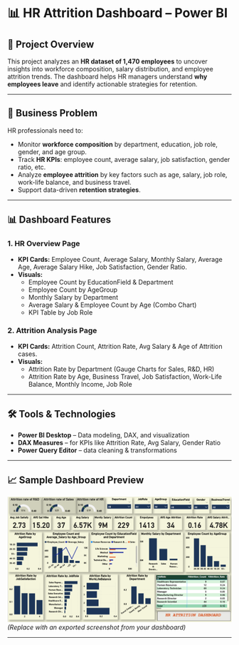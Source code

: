 # 📊 HR Attrition Dashboard – Power BI  

## 📌 Project Overview  
This project analyzes an **HR dataset of 1,470 employees** to uncover insights into workforce composition, salary distribution, and employee attrition trends. The dashboard helps HR managers understand **why employees leave** and identify actionable strategies for retention.  

---

## 🎯 Business Problem  
HR professionals need to:  
- Monitor **workforce composition** by department, education, job role, gender, and age group.  
- Track **HR KPIs**: employee count, average salary, job satisfaction, gender ratio, etc.  
- Analyze **employee attrition** by key factors such as age, salary, job role, work-life balance, and business travel.  
- Support data-driven **retention strategies**.  

---

## 📊 Dashboard Features  

### **1. HR Overview Page**  
- **KPI Cards:** Employee Count, Average Salary, Monthly Salary, Average Age, Average Salary Hike, Job Satisfaction, Gender Ratio.  
- **Visuals:**  
  - Employee Count by EducationField & Department  
  - Employee Count by AgeGroup  
  - Monthly Salary by Department  
  - Average Salary & Employee Count by Age (Combo Chart)  
  - KPI Table by Job Role  

### **2. Attrition Analysis Page**  
- **KPI Cards:** Attrition Count, Attrition Rate, Avg Salary & Age of Attrition cases.  
- **Visuals:**  
  - Attrition Rate by Department (Gauge Charts for Sales, R&D, HR)  
  - Attrition Rate by Age, Business Travel, Job Satisfaction, Work-Life Balance, Monthly Income, Job Role  

---

## 🛠️ Tools & Technologies  
- **Power BI Desktop** – Data modeling, DAX, and visualization  
- **DAX Measures** – for KPIs like Attrition Rate, Avg Salary, Gender Ratio  
- **Power Query Editor** – data cleaning & transformations  

---

## 📈 Sample Dashboard Preview  
![Dashboard Preview](https://github.com/Alhassan-Abdulmonam/HR-Dashboard/blob/main/HR.png)  
*(Replace with an exported screenshot from your dashboard)*  

---
